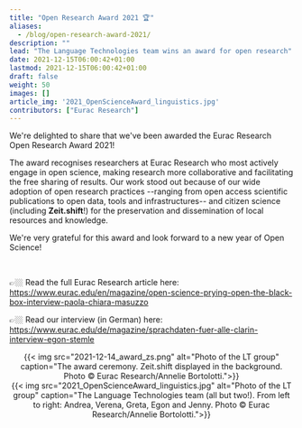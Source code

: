 ```yaml
---
title: "Open Research Award 2021 🏆"
aliases:
  - /blog/open-research-award-2021/
description: ""
lead: "The Language Technologies team wins an award for open research"
date: 2021-12-15T06:00:42+01:00
lastmod: 2021-12-15T06:00:42+01:00
draft: false
weight: 50
images: []
article_img: '2021_OpenScienceAward_linguistics.jpg'
contributors: ["Eurac Research"]
---
```


We're delighted to share that we've been awarded the Eurac Research Open Research Award 2021!

The award recognises researchers at Eurac Research who most actively engage in open science, making research more collaborative and facilitating the free sharing of results. Our work stood out because of our wide adoption of open research practices --ranging from open access scientific publications to open data, tools and infrastructures-- and citizen science (including <strong>Zeit.shift</strong>!) for the preservation and dissemination of local resources and knowledge.


We're very grateful for this award and look forward to a new year of Open Science!

<br />

👉🏼 Read the full Eurac Research article here: <a href="https://www.eurac.edu/en/magazine/open-science-prying-open-the-black-box-interview-paola-chiara-masuzzo" target="_blank" title="Opens in new tab">https://www.eurac.edu/en/magazine/open-science-prying-open-the-black-box-interview-paola-chiara-masuzzo</a>

👉🏼 Read our interview (in German) here: <a href="https://www.eurac.edu/de/magazine/sprachdaten-fuer-alle-clarin-interview-egon-stemle" target="_blank" title="Opens in new tab">https://www.eurac.edu/de/magazine/sprachdaten-fuer-alle-clarin-interview-egon-stemle</a>


<center>
  {{< img src="2021-12-14_award_zs.png" alt="Photo of the LT group" caption="The award ceremony. Zeit.shift displayed in the background.<br />Photo © Eurac Research/Annelie Bortolotti.">}}
</center>

<center>
  {{< img src="2021_OpenScienceAward_linguistics.jpg" alt="Photo of the LT group" caption="The Language Technologies team (all but two!). From left to right: Andrea, Verena, Greta, Egon and Jenny. Photo © Eurac Research/Annelie Bortolotti.">}}
</center>
